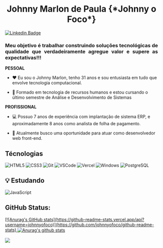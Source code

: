 <h1 align="center">
  Johnny Marlon de Paula {*Johnny o Foco*}
</h1>

[![Linkedin Badge](https://img.shields.io/badge/-LinkedIn-blue?style=for-the-badge&logo=Linkedin&logoColor=white&link=https://www.linkedin.com//johnnymarlon/)](https://www.linkedin.com/in/matheus-alves-dos-santos/)

<h3 align="justify">
Meu objetivo é trabalhar construindo soluções tecnológicas de qualidade que verdadeiramente agregue valor e supere as expectativas!!!
</h3>

**PESSOAL**

- :heart: Eu sou o Johnny Marlon, tenho 31 anos e sou entusiasta em tudo que envolve tecnologia computacional. 

- :book: Formado em tecnologia de recursos humanos e estou cursando o último semestre   de Análise e Desenvolvimento de Sistemas

**PROFISSIONAL**

- :computer: Possuo 7 anos de experiência com implantação de sistema ERP, e aproximadamente 8 anos como analista de folha de pagamento.

- :telescope: Atualmente busco uma oportunidade para atuar como desenvolvedor web front-end.


## Técnologias

![HTML5](https://img.shields.io/badge/-HTML5-E34F26?style=flat-square&logo=html5&logoColor=white) ![CSS3](https://img.shields.io/badge/-CSS3-549FDE?style=flat-square&logo=css3&logoColor=white) ![Git](https://img.shields.io/badge/-Git-F05032?style=flat-square&logo=git&logoColor=white) ![VSCode](https://img.shields.io/badge/-VSCode-0085D1?style=flat-square&logo=visual-studio-code&logoColor=white) ![Vercel](https://img.shields.io/badge/-Vercel-000000?style=flat-square&logo=vercel&logoColor=white) ![Windows](https://img.shields.io/badge/-Windows-00ADEF?style=flat-square&logo=windows&logoColor=white) ![PostgreSQL](https://img.shields.io/badge/-PostgreSQL-0076C6?style=flat-square&logo=postgreSQL&logoColor=white)


## :bulb: Estudando

![JavaScript](https://img.shields.io/badge/-JavaScript-F7B93E?style=flat-square&logo=javascript&logoColor=fff)


## GitHub Status:

<a href="https://github.com/johnnyofoco/johnnyofoco">
  [![Anurag's GitHub stats](https://github-readme-stats.vercel.app/api?username=johnnyofoco)](https://github.com/johnnyofoco/github-readme-stats)
  <img align="center" src="https://github-readme-stats.anuraghazra1.vercel.app/api?username=johnnyofoco&show_icons=true&include_all_commits=true&theme=dark" alt="Anurag's github stats" />
</a> 
<br>
<br>
<a href="https://github.com/johnnyofoco/johnnyofoco">
  <!-- Change the `github-readme-stats.anuraghazra1.vercel.app` to `github-readme-stats.vercel.app`  -->
  <img align="center" src="https://github-readme-stats.vercel.app/api/top-langs/?username=johnnyofoco&layout=compact&theme=dark"/>
</a>
